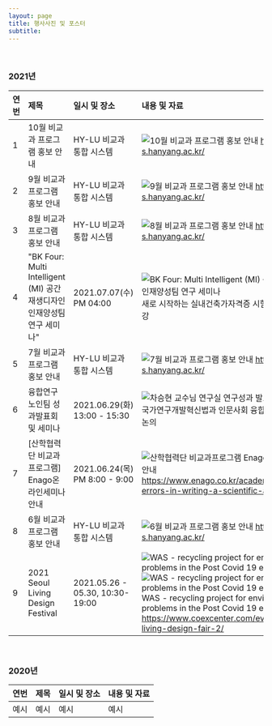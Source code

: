 ```yaml
---
layout: page
title: 행사사진 및 포스터
subtitle:
---
```


<br>

### 2021년

| 연번 | 제목 | 일시 및 장소 | 내용 및 자료 | 
| :- | :- | :- | :-------------------------------------------------------------------------------------- | 
| 1 | 10월 비교과 프로그램 홍보 안내 | HY-LU 비교과 통합 시스템 | ![10월 비교과 프로그램 홍보 안내](https://github.com/bk4-midesign/bk4-midesign.github.io/blob/master/_data/10%EC%9B%94%20%EB%B9%84%EA%B5%90%EA%B3%BC%20%ED%94%84%EB%A1%9C%EA%B7%B8%EB%9E%A8%20%EC%95%88%EB%82%B4.jpg?raw=true) https://hylu-s.hanyang.ac.kr/ |
| 2 | 9월 비교과 프로그램 홍보 안내 | HY-LU 비교과 통합 시스템 | ![9월 비교과 프로그램 홍보 안내](https://github.com/bk4-midesign/bk4-midesign.github.io/blob/master/_data/9%EC%9B%94%20%EB%B9%84%EA%B5%90%EA%B3%BC%20%ED%94%84%EB%A1%9C%EA%B7%B8%EB%9E%A8.jpg?raw=true) https://hylu-s.hanyang.ac.kr/ |
| 3 | 8월 비교과 프로그램 홍보 안내 | HY-LU 비교과 통합 시스템 | ![8월 비교과 프로그램 홍보 안내](https://github.com/bk4-midesign/bk4-midesign.github.io/blob/master/_data/8%EC%9B%94%20%EB%B9%84%EA%B5%90%EA%B3%BC%20%ED%94%84%EB%A1%9C%EA%B7%B8%EB%9E%A8.jpg?raw=true) https://hylu-s.hanyang.ac.kr/ |
| 4 | "BK Four: Multi Intelligent (MI) 공간재생디자인 인재양성팀 연구 세미나" | 2021.07.07(수) PM 04:00 | ![BK Four: Multi Intelligent (MI) 공간재생디자인 인재양성팀 연구 세미나](https://github.com/bk4-midesign/bk4-midesign.github.io/blob/master/_data/%EC%8B%A4%EB%82%B4%EB%94%94%EC%9E%90%EC%9D%B4%EB%84%88%EC%9E%90%EA%B2%A9%EC%8B%9C%ED%97%98(%EB%8C%80%ED%95%9C%EB%AF%BC%EA%B5%AD%EC%8B%A4%EB%82%B4%EA%B1%B4%EC%B6%95%EA%B0%80%20%ED%8A%B9%EA%B0%95%2021.07.07).png?raw=true) 새로 시작하는 실내건축가자격증 시험 관련 소개/특강 |
| 5 | 7월 비교과 프로그램 홍보 안내 | HY-LU 비교과 통합 시스템 | ![7월 비교과 프로그램 홍보 안내](https://github.com/bk4-midesign/bk4-midesign.github.io/blob/master/_data/7%EC%9B%94%20%EB%B9%84%EA%B5%90%EA%B3%BC%20%ED%94%84%EB%A1%9C%EA%B7%B8%EB%9E%A8%20%ED%99%8D%EB%B3%B4%20%EC%95%88%EB%82%B4.jpg?raw=true) https://hylu-s.hanyang.ac.kr/ |
| 6 | 융합연구 노인팀 성과발표회 및 세미나 | 2021.06.29(화) 13:00 - 15:30 | ![차승현 교수님 연구실](https://github.com/bk4-midesign/bk4-midesign.github.io/blob/master/_data/2021.06.29%20%EC%B0%A8%EA%B5%90%EC%88%98%EB%8B%98%20%EC%97%B0%EA%B5%AC%EC%8B%A4%20(%EC%9C%B5%ED%95%A9%EC%97%B0%EA%B5%AC%20%EB%85%B8%EC%9D%B8%ED%8C%80%20%EC%84%B1%EA%B3%BC%EB%B0%9C%ED%91%9C%ED%9A%8C%20%EB%B0%8F%20%EC%84%B8%EB%AF%B8%EB%82%98).png?raw=true) 연구성과 발표 및 종합토론, 국가연구개발혁신법과 인문사회 융합연구 발전방향 논의 |
| 7 | [산학협력단 비교과프로그램] Enago온라인세미나 안내 | 2021.06.24(목) PM 8:00 - 9:00 | ![산학협력단 비교과프로그램 Enago온라인세미나 안내](https://github.com/bk4-midesign/bk4-midesign.github.io/blob/master/_data/%5B%EC%82%B0%ED%95%99%ED%98%91%EB%A0%A5%EB%8B%A8%20%EB%B9%84%EA%B5%90%EA%B3%BC%ED%94%84%EB%A1%9C%EA%B7%B8%EB%9E%A8%5D%20Enago%EC%98%A8%EB%9D%BC%EC%9D%B8%EC%84%B8%EB%AF%B8%EB%82%98%20%EC%95%88%EB%82%B4.png?raw=true) https://www.enago.co.kr/academy/common-errors-in-writing-a-scientific-abstract-2/ |
| 8 | 6월 비교과 프로그램 홍보 안내 | HY-LU 비교과 통합 시스템 | ![6월 비교과 프로그램 홍보 안내](https://github.com/bk4-midesign/bk4-midesign.github.io/blob/master/_data/6%EC%9B%94%20%EB%B9%84%EA%B5%90%EA%B3%BC%20%ED%94%84%EB%A1%9C%EA%B7%B8%EB%9E%A8%20%ED%99%8D%EB%B3%B4%20%EC%95%88%EB%82%B4.png?raw=true) https://hylu-s.hanyang.ac.kr/ |
| 9 | 2021 Seoul Living Design Festival | 2021.05.26 - 05.30, 10:30-19:00 | ![WAS - recycling project for environmental problems in the Post Covid 19 era 1](https://github.com/bk4-midesign/bk4-midesign.github.io/blob/master/_data/WAS%20-%20recycling%20project%20for%20environmental%20problems%20in%20the%20Post%20Covid%2019%20era%201.jpg?raw=true) ![WAS - recycling project for environmental problems in the Post Covid 19 era 2](https://github.com/bk4-midesign/bk4-midesign.github.io/blob/master/_data/WAS%20-%20recycling%20project%20for%20environmental%20problems%20in%20the%20Post%20Covid%2019%20era%202.jpg?raw=true)  WAS - recycling project for environmental problems in the Post Covid 19 era  https://www.coexcenter.com/events/seoul-living-design-fair-2/ |




<br>

### 2020년

| 연번 | 제목 | 일시 및 장소 | 내용 및 자료 | 
| :- | :- | :- | :-------------------------------------------------------------------------------------- | 
| 예시 | 예시 | 예시 | 예시 |


